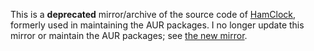 This is a **deprecated** mirror/archive of the source code of [HamClock](https://clearskyinstitute.com/ham/HamClock), formerly used in maintaining the AUR packages. I no longer update this mirror or maintain the AUR packages; see [the new mirror](https://github.com/fang64/hamclock).
